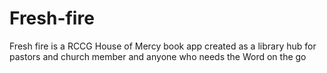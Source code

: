 # Fresh-fire
Fresh fire is a RCCG House of Mercy book app created as a library hub for pastors and church member and anyone who needs the Word on the go
